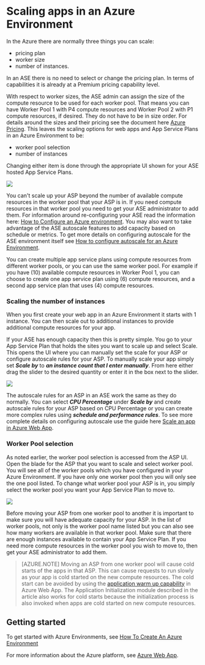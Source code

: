 <properties 
	pageTitle="How to Scale an App in an Azure Environment" 
	description="Scaling an app in an Azure Environment" 
	services="app-service" 
	documentationCenter="" 
	authors="ccompy" 
	manager="stefsch" 
	editor="jimbe"/>

<tags
	ms.service="app-service"
	ms.date="07/12/2016"
	wacn.date=""/>

# Scaling apps in an Azure Environment #

In the Azure there are normally three things you can scale:

- pricing plan
- worker size 
- number of instances.

In an ASE there is no need to select or change the pricing plan.  In terms of capabilities it is already at a Premium pricing capability level.  

With respect to worker sizes, the ASE admin can assign the size of the compute resource to be used for each worker pool.  That means you can have Worker Pool 1 with P4 compute resources and Worker Pool 2 with P1 compute resources, if desired.  They do not have to be in size order.  For details around the sizes and their pricing see the document here [Azure Pricing][AppServicePricing].  This leaves the scaling options for web apps and App Service Plans in an Azure Environment to be:

- worker pool selection
- number of instances

Changing either item is done through the appropriate UI shown for your ASE hosted App Service Plans.  

![][1]

You can't scale up your ASP beyond the number of available compute resources in the worker pool that your ASP is in.  If you need compute resources in that worker pool you need to get your ASE administrator to add them.  For information around re-configuring your ASE read the information here: [How to Configure an Azure environment][HowtoConfigureASE].  You may also want to take advantage of the ASE autoscale features to add capacity based on schedule or metrics.  To get more details on configuring autoscale for the ASE environment itself see [How to configure autoscale for an Azure Environment][ASEAutoscale].

You can create multiple app service plans using compute resources from different worker pools, or you can use the same worker pool.  For example if you have (10) available compute resources in Worker Pool 1, you can choose to create one app service plan using (6) compute resources, and a second app service plan that uses (4) compute resources.

### Scaling the number of instances ###

When you first create your web app in an Azure Environment it starts with 1 instance.  You can then scale out to additional instances to provide additional compute resources for your app.   

If your ASE has enough capacity then this is pretty simple.  You go to your App Service Plan that holds the sites you want to scale up and select Scale.  This opens the UI where you can manually set the scale for your ASP or configure autoscale rules for your ASP.  To manually scale your app simply set ***Scale by*** to ***an instance count that I enter manually***.  From here either drag the slider to the desired quantity or enter it in the box next to the slider.  

![][2] 

The autoscale rules for an ASP in an ASE work the same as they do normally.  You can select ***CPU Percentage*** under ***Scale by*** and create autoscale rules for your ASP based on CPU Percentage or you can create more complex rules using ***schedule and performance rules***.  To see more complete details on configuring autoscale use the guide here [Scale an app in Azure Web App][AppScale]. 


### Worker Pool selection ###

As noted earlier, the worker pool selection is accessed from the ASP UI.  Open the blade for the ASP that you want to scale and select worker pool.  You will see all of the worker pools which you have configured in your Azure Environment.  If you have only one worker pool then you will only see the one pool listed.  To change what worker pool your ASP is in, you simply select the worker pool you want your App Service Plan to move to.  

![][3]

Before moving your ASP from one worker pool to another it is important to make sure you will have adequate capacity for your ASP.  In the list of worker pools, not only is the worker pool name listed but you can also see how many workers are available in that worker pool.  Make sure that there are enough instances available to contain your App Service Plan.  If you need more compute resources in the worker pool you wish to move to, then get your ASE administrator to add them.  

> [AZURE.NOTE] Moving an ASP from one worker pool will cause cold starts of the apps in that ASP.  This can cause requests to run slowly as your app is cold started on the new compute resources.  The cold start can be avoided by using the [application warm up capability][AppWarmup] in Azure Web App.  The Application Initialization module described in the article also works for cold starts because the initialization process is also invoked when apps are cold started on new compute resources. 

## Getting started

To get started with Azure Environments, see [How To Create An Azure Environment][HowtoCreateASE]

For more information about the Azure platform, see [Azure Web App][AzureAppService].

<!--Image references-->
[1]: ./media/app-service-web-scale-a-web-app-in-an-app-service-environment/aseappscale-aspblade.png
[2]: ./media/app-service-web-scale-a-web-app-in-an-app-service-environment/aseappscale-manualscale.png
[3]: ./media/app-service-web-scale-a-web-app-in-an-app-service-environment/aseappscale-sizescale.png

<!--Links-->
[WhatisASE]: /documentation/articles/app-service-app-service-environment-intro/
[ScaleWebapp]: /documentation/articles/web-sites-scale/
[HowtoCreateASE]: /documentation/articles/app-service-web-how-to-create-an-app-service-environment/
[HowtoConfigureASE]: /documentation/articles/app-service-web-configure-an-app-service-environment/
[CreateWebappinASE]: /documentation/articles/app-service-web-how-to-create-a-web-app-in-an-ase/
[Appserviceplans]: /documentation/articles/azure-web-sites-web-hosting-plans-in-depth-overview/
[AppServicePricing]: /home/features/web-site/pricing/ 
[AzureAppService]: /documentation/services/web-sites/
[ASEAutoscale]: /documentation/articles/app-service-environment-auto-scale/
[AppScale]: /documentation/articles/web-sites-scale/
[AppWarmup]: http://ruslany.net/2015/09/how-to-warm-up-azure-web-app-during-deployment-slots-swap/
